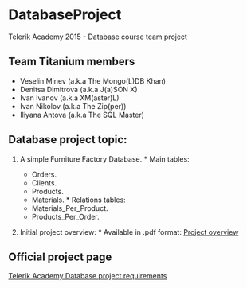 # DatabaseProject
Telerik Academy 2015 - Database course team project
## Team Titanium members
  - Veselin Minev (a.k.a The Mongo(L)DB Khan)
  - Denitsa Dimitrova (a.k.a J(a)SON X)
  - Ivan Ivanov (a.k.a XM(aster)L)
  - Ivan Nikolov (a.k.a The Zip(per))
  - Iliyana Antova (a.k.a The SQL Master)

## Database project topic:
  1. A simple Furniture Factory Database.
    * Main tables:
      - Orders.
      - Clients.
      - Products.
      - Materials.
    * Relations tables:
      - Materials_Per_Product.
      - Products_Per_Order.

  2. Initial project overview:
    * Available in .pdf format: [Project overview](/Documentation/Team_Titanium_Database_project_overview.pdf)

## Official project page
[Telerik Academy Database project requirements](https://github.com/TelerikAcademy/Databases/tree/master/21.%20Databases%20Team%20Work%20Project/2015)
